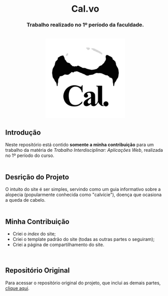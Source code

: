 <div align="center">
 
# Cal.vo
### Trabalho realizado no 1º período da faculdade.
<br>
 <img src="https://github.com/VianaSamuel/Learning-WebDev/blob/main/cal-vo/imagens/img-index/logo.png" height="250"/>
 
</div>

## Introdução
Neste repositório está contido **somente a minha contribuição** para um trabalho da matéria de *Trabalho Interdisciplinar: Aplicações Web*, realizada no 1º período do curso.
<br>
<br>

## Desrição do Projeto
O intuito do site é ser simples, servindo como um guia informativo sobre a alopecia (popularmente conhecida como "calvície"), doença que ocasiona a queda de cabelo.
<br>
<br>

## Minha Contribuição
* Criei o *index* do site;
* Criei o template padrão do site (todas as outras partes o seguiram);
* Criei a página de compartilhamento do site.
<br>

## Repositório Original
Para acessar o repositório original do projeto, que inclui as demais partes, [clique aqui](https://github.com/ICEI-PUC-Minas-PMGCC-TI/tiaw-pmg-cc-m-20221-tiaw-calvicie-grupo-3).
